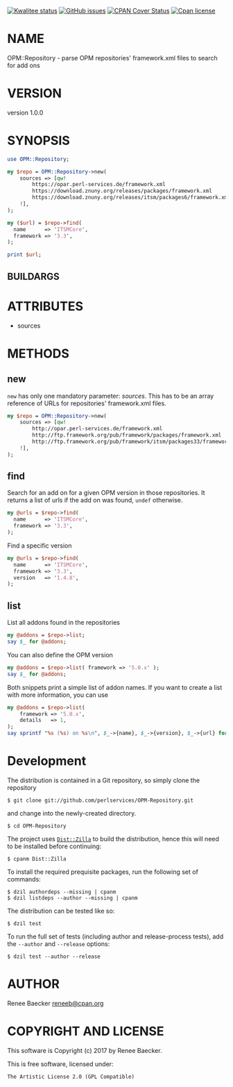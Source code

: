[![Kwalitee status](https://cpants.cpanauthors.org/dist/OPM-Repository.png)](https://cpants.cpanauthors.org/dist/OPM-Repository)
[![GitHub issues](https://img.shields.io/github/issues/perlservices/OPM-Repository.svg)](https://github.com/perlservices/OPM-Repository/issues)
[![CPAN Cover Status](https://cpancoverbadge.perl-services.de/OPM-Repository-1.0.0)](https://cpancoverbadge.perl-services.de/OPM-Repository-1.0.0)
[![Cpan license](https://img.shields.io/cpan/l/OPM-Repository.svg)](https://metacpan.org/release/OPM-Repository)

# NAME

OPM::Repository - parse OPM repositories' framework.xml files to search for add ons

# VERSION

version 1.0.0

# SYNOPSIS

```perl
use OPM::Repository;

my $repo = OPM::Repository->new(
    sources => [qw!
        https://opar.perl-services.de/framework.xml
        https://download.znuny.org/releases/packages/framework.xml
        https://download.znuny.org/releases/itsm/packages6/framework.xml
    !],
);

my ($url) = $repo->find(
  name      => 'ITSMCore',
  framework => '3.3',
);

print $url;
```

## BUILDARGS

# ATTRIBUTES

- sources

# METHODS

## new

`new` has only one mandatory parameter: _sources_. This has to be 
an array reference of URLs for repositories' framework.xml files.

```perl
my $repo = OPM::Repository->new(
    sources => [qw!
        http://opar.perl-services.de/framework.xml
        http://ftp.framework.org/pub/framework/packages/framework.xml
        http://ftp.framework.org/pub/framework/itsm/packages33/framework.xml
    !],
);
```

## find

Search for an add on for a given OPM version in those repositories. It
returns a list of urls if the add on was found, `undef` otherwise.

```perl
my @urls = $repo->find(
  name      => 'ITSMCore',
  framework => '3.3',
);
```

Find a specific version

```perl
my @urls = $repo->find(
  name      => 'ITSMCore',
  framework => '3.3',
  version   => '1.4.8',
);
```

## list

List all addons found in the repositories

```perl
my @addons = $repo->list;
say $_ for @addons;
```

You can also define the OPM version

```perl
my @addons = $repo->list( framework => '5.0.x' );
say $_ for @addons;
```

Both snippets print a simple list of addon names. If you want
to create a list with more information, you can use

```perl
my @addons = $repo->list(
    framework => '5.0.x',
    details   => 1,
);
say sprintf "%s (%s) on %s\n", $_->{name}, $_->{version}, $_->{url} for @addons;
```



# Development

The distribution is contained in a Git repository, so simply clone the
repository

```
$ git clone git://github.com/perlservices/OPM-Repository.git
```

and change into the newly-created directory.

```
$ cd OPM-Repository
```

The project uses [`Dist::Zilla`](https://metacpan.org/pod/Dist::Zilla) to
build the distribution, hence this will need to be installed before
continuing:

```
$ cpanm Dist::Zilla
```

To install the required prequisite packages, run the following set of
commands:

```
$ dzil authordeps --missing | cpanm
$ dzil listdeps --author --missing | cpanm
```

The distribution can be tested like so:

```
$ dzil test
```

To run the full set of tests (including author and release-process tests),
add the `--author` and `--release` options:

```
$ dzil test --author --release
```

# AUTHOR

Renee Baecker <reneeb@cpan.org>

# COPYRIGHT AND LICENSE

This software is Copyright (c) 2017 by Renee Baecker.

This is free software, licensed under:

```
The Artistic License 2.0 (GPL Compatible)
```
